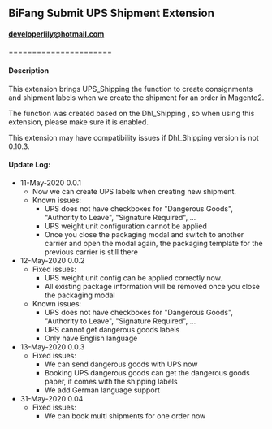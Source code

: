 ## BiFang Submit UPS Shipment Extension
#### developerlily@hotmail.com
======================

#### Description

This extension brings UPS_Shipping the function to create consignments and shipment labels when we create the shipment for an order in Magento2.

The function was created based on the Dhl_Shipping , so when using this extension, please make sure it is enabled.

This extension may have compatibility issues if Dhl_Shipping version is not 0.10.3.


#### Update Log:


- 11-May-2020 0.0.1
  - Now we can create UPS labels when creating new shipment.
  - Known issues:
    - UPS does not have checkboxes for "Dangerous Goods", "Authority to Leave", "Signature Required", ...
    - UPS weight unit configuration cannot be applied
    - Once you close the packaging modal and switch to another carrier and open the modal again, the packaging template for the previous carrier is still there
- 12-May-2020 0.0.2
  - Fixed issues:
    - UPS weight unit config can be applied correctly now.
    - All existing package information will be removed once you close the packaging modal
  - Known issues:
    - UPS does not have checkboxes for "Dangerous Goods", "Authority to Leave", "Signature Required", ...
    - UPS cannot get dangerous goods labels
    - Only have English language
- 13-May-2020 0.0.3
  - Fixed issues:
    - We can send dangerous goods with UPS now
    - Booking UPS dangerous goods can get the dangerous goods paper, it comes with the shipping labels
    - We add German language support
- 31-May-2020 0.04
  - Fixed issues:
    - We can book multi shipments for one order now
